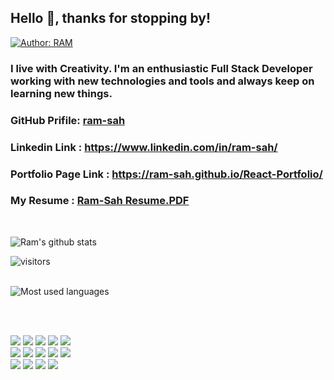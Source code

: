 ## Hello 👋, thanks for stopping by!            

[![Author: RAM](https://img.shields.io/badge/I'm-RAM_SAH-gggddd.svg)](https://opensource.org/Author/RAM)

### I live with Creativity. I'm an enthusiastic Full Stack Developer working with new technologies and tools and always keep on learning new things.
### GitHub Prifile: [ram-sah](https://github.com/ram-sah) 
### Linkedin Link : https://www.linkedin.com/in/ram-sah/
### Portfolio Page Link : https://ram-sah.github.io/React-Portfolio/
### My Resume : [Ram-Sah Resume.PDF](https://drive.google.com/file/d/1bpdrFOSM3owwD3OuZ-oxOTq8jYmnGaR7/view?usp=sharing)
<br>

![Ram's github stats](https://github-readme-stats.vercel.app/api?username=ram-sah&title_color=28ea80&text_color=f3f3f3&bg_color=056eaf)
<br>

![visitors](https://ram-sah-visitor-badge.glitch.me/badge?page_id=page.id)
<br><br>
<p>  
  <img align="top" alt="Most used languages" src="https://github-readme-stats-1-git-master.ram-sah.vercel.app//api/top-langs/?username=ram-sah&theme=056eaf&layout=compact" />
</p><br><br>
<p>
<img src="https://img.shields.io/badge/html5%20-%23E34F26.svg?&style=for-the-badge&logo=html5&logoColor=white"/> 
<img src="https://img.shields.io/badge/css3%20-%231572B6.svg?&style=for-the-badge&logo=css3&logoColor=white"/> 
<img src="https://img.shields.io/badge/bootstrap%20-%23563D7C.svg?&style=for-the-badge&logo=bootstrap&logoColor=white"/> 
<img src="https://img.shields.io/badge/javascript%20-%94a60a.svg?&style=for-the-badge&logo=javascript&logoColor=%23F7DF1E"/> 
<img src="https://img.shields.io/badge/jquery%20-%230769AD.svg?&style=for-the-badge&logo=jquery&logoColor=white"/> <br>
<img src="https://img.shields.io/badge/node.js%20-%2343853D.svg?&style=for-the-badge&logo=node.js&logoColor=white"/>
<img src="https://img.shields.io/badge/mysql-%231572B6.svg?&style=for-the-badge&logo=mysql&logoColor=white"/> 
<img src ="https://img.shields.io/badge/MongoDB-%234ea94b.svg?&style=for-the-badge&logo=mongodb&logoColor=white"/> 
<img src="https://img.shields.io/badge/markdown-%23000000.svg?&style=for-the-badge&logo=markdown&logoColor=white"/> 
<img src="https://img.shields.io/badge/express.js%20-%23404d59.svg?&style=for-the-badge"/> <br>
<img src="https://img.shields.io/badge/react%20-%2320232a.svg?&style=for-the-badge&logo=react&logoColor=%2361DAFB"/> 
<img src="https://img.shields.io/badge/git%20-%23F05033.svg?&style=for-the-badge&logo=git&logoColor=white"/> 
<img src="https://img.shields.io/badge/github%20-%23121011.svg?&style=for-the-badge&logo=github&logoColor=white"/> 
<img src="https://img.shields.io/badge/heroku%20-%23430098.svg?&style=for-the-badge&logo=heroku&logoColor=white"/> 
</p>